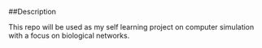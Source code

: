 
##Description

This repo will be used as my self learning project on computer simulation with a focus on biological networks.
